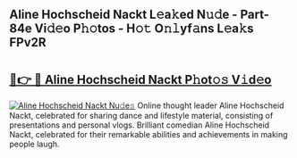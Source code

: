 ## Aline Hochscheid Nackt L𝚎a𝚔ed N𝚞𝚍e - Part-84e Vi𝚍𝚎o P𝚑𝚘tos - H𝚘𝚝 O𝚗𝚕yf𝚊ns L𝚎a𝚔s FPv2R

# <h2><a href="http://kf1fqq.oniu.top/?m=Aline+Hochscheid+Nackt">🔗👉 🔴 Aline Hochscheid Nackt P𝚑ot𝚘𝚜 V𝚒d𝚎o</a></h2>

[![Aline Hochscheid Nackt Nu𝚍e𝚜](https://i.imgur.com/0qMVB7G.gif)](http://kf1fqq.oniu.top/?m=Aline+Hochscheid+Nackt)
Online thought leader Aline Hochscheid Nackt, celebrated for sharing dance and lifestyle material, consisting of presentations and personal vlogs. Brilliant comedian Aline Hochscheid Nackt, celebrated for their remarkable abilities and achievements in making people laugh.  
